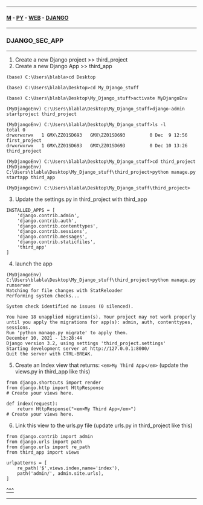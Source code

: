 
---

#### [M](https://github.com/ttltrk/TTT/blob/master/menu.md) - [PY](https://github.com/ttltrk/TTT/blob/master/PY/PY.md) - [WEB](https://github.com/ttltrk/TTT/blob/master/PY/WEB/WEB.md) - [DJANGO](https://github.com/ttltrk/TTT/blob/master/PY/WEB/DJANGO/DJANGO.md)

---

### DJANGO_SEC_APP

---

1. Create a new Django project >> third_project
2. Create a new Django App >> third_app

```
(base) C:\Users\blabla>cd Desktop

(base) C:\Users\blabla\Desktop>cd My_Django_stuff

(base) C:\Users\blabla\Desktop\My_Django_stuff>activate MyDjangoEnv

(MyDjangoEnv) C:\Users\blabla\Desktop\My_Django_stuff>django-admin startproject third_project

(MyDjangoEnv) C:\Users\blabla\Desktop\My_Django_stuff>ls -l
total 0
drwxrwxrwx   1 GMX\ZZ01SD693   GMX\ZZ01SD693         0 Dec  9 12:56 first_project
drwxrwxrwx   1 GMX\ZZ01SD693   GMX\ZZ01SD693         0 Dec 10 13:26 third_project

(MyDjangoEnv) C:\Users\blabla\Desktop\My_Django_stuff>cd third_project
(MyDjangoEnv) C:\Users\blabla\Desktop\My_Django_stuff\third_project>python manage.py startapp third_app

(MyDjangoEnv) C:\Users\blabla\Desktop\My_Django_stuff\third_project>
```

3. Update the settings.py in third_project with third_app

```
INSTALLED_APPS = [
    'django.contrib.admin',
    'django.contrib.auth',
    'django.contrib.contenttypes',
    'django.contrib.sessions',
    'django.contrib.messages',
    'django.contrib.staticfiles',
    'third_app'
]
```

4. launch the app

```
(MyDjangoEnv) C:\Users\blabla\Desktop\My_Django_stuff\third_project>python manage.py runserver
Watching for file changes with StatReloader
Performing system checks...

System check identified no issues (0 silenced).

You have 18 unapplied migration(s). Your project may not work properly until you apply the migrations for app(s): admin, auth, contenttypes, sessions.
Run 'python manage.py migrate' to apply them.
December 10, 2021 - 13:28:44
Django version 3.2, using settings 'third_project.settings'
Starting development server at http://127.0.0.1:8000/
Quit the server with CTRL-BREAK.
```

5. Create an Index view that returns: ```<em>My Third App</em>``` (update the views.py in third_app like this)

```
from django.shortcuts import render
from django.http import HttpResponse
# Create your views here.

def index(request):
    return HttpResponse("<em>My Third App</em>")
# Create your views here.
```

6. Link this view to the urls.py file (update urls.py in third_project like this)

```
from django.contrib import admin
from django.urls import path
from django.urls import re_path
from third_app import views

urlpatterns = [
    re_path('$',views.index,name='index'),
    path('admin/', admin.site.urls),
]
```

[^^^](#DJANGO_SEC_APP)

---

